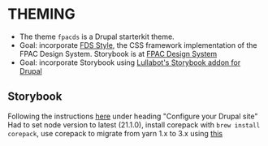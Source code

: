 # THEMING

- The theme `fpacds` is a Drupal starterkit theme.
- Goal: incorporate [FDS Style](https://github.com/USDA-FPAC/fds-style), the CSS framework implementation of the FPAC Design System. Storybook is at [FPAC Design System](https://github.com/USDA-FPAC/fpac-design-system)
- Goal: incorporate Storybook using [Lullabot's Storybook addon for Drupal](https://storybook.js.org/addons/@lullabot/storybook-drupal-addon)

## Storybook

Following the instructions [here](https://storybook.js.org/addons/@lullabot/storybook-drupal-addon) under heading "Configure your Drupal site"
Had to set node version to latest (21.1.0), install corepack with `brew install corepack`, use corepack to migrate from yarn 1.x to 3.x using [this](https://yarnpkg.com/migration/guide)
